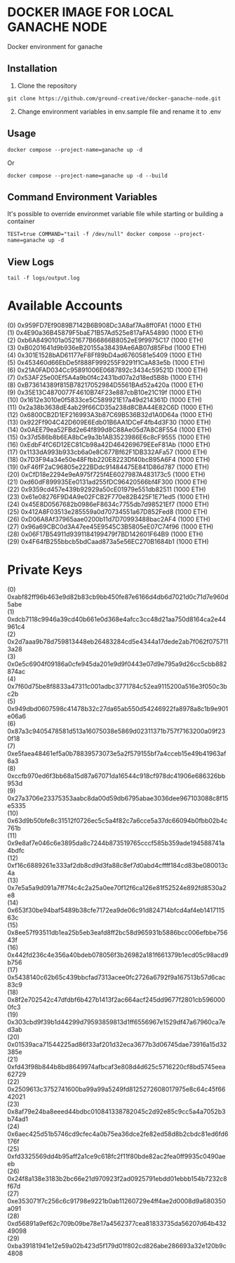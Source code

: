 # DOCKER IMAGE FOR LOCAL GANACHE NODE

Docker environment for ganache

## Installation

1) Clone the repository
```
git clone https://github.com/ground-creative/docker-ganache-node.git
```

2) Change environment variables in env.sample file and rename it to .env

## Usage

```
docker compose --project-name=ganache up -d
```
Or
```
docker compose --project-name=ganache up -d --build
```

## Command Environment Variables

It's possible to override environmet variable file while starting or building a container
```
TEST=true COMMAND="tail -f /dev/null" docker compose --project-name=ganache up -d
```

## View Logs
```
tail -f logs/output.log
```

Available Accounts
==================
(0) 0x959FD7Ef9089B7142B6B908Dc3A8af7Aa8ff0FA1 (1000 ETH)\
(1) 0x4E90a36B45879F5baE71B57Ad525e817aFA54890 (1000 ETH)\
(2) 0xb6A8490101a0521677B66866B8052eE9f9975C17 (1000 ETH)\
(3) 0xB0201641d9b936eB20155a38439Ae6AB07d85Fbd (1000 ETH)\
(4) 0x301E1528bAD61177eF8Ff89bD4ad6760581e5409 (1000 ETH)\
(5) 0x453460d66EbDe5f888F999255F9291f1CaA83e5b (1000 ETH)\
(6) 0x21A0FAD034Cc95891006E0687892c3434c59521D (1000 ETH)\
(7) 0x53AF25e00Ef5A4a9b0f4c2431bd07a2d18ed5B8b (1000 ETH)\
(8) 0xB73614389f815B78217052984D5561BAd52a420a (1000 ETH)\
(9) 0x35E13C4870077F4610B74F23e887cbB10e21C19f (1000 ETH)\
(10) 0x1612e3010e0f5833ce5C589921E17a49d214361D (1000 ETH)\
(11) 0x2a38b3638dE4ab29f66CD35a238d8CBA44E82C6D (1000 ETH)\
(12) 0x6800CB2D1EF216993A3b87C69B536B32d1A0D64a (1000 ETH)\
(13) 0x922Ff904C42D609E6Edb01B6AA1DCeF4fb4d3F30 (1000 ETH)\
(14) 0x0AEE79ea52FBd2e64f899d8C88Ae05d7A8C8F554 (1000 ETH)\
(15) 0x37d586b8b6EA8bCe9a3b1AB3523986E6c8cF9555 (1000 ETH)\
(16) 0xEdbF4fC6D12EC81Cb98a42D464269679EEeF81Ab (1000 ETH)\
(17) 0x1133dA993b933cb6a0e8C677Bf62F1DB332AFa57 (1000 ETH)\
(18) 0x7D3F94a34e50e48Ffbb220E8223Df40bcB95A6F4 (1000 ETH)\
(19) 0xF46fF2aC96805e222BDdc91484475E841D86d787 (1000 ETH)\
(20) 0xCfD18e2294e9eA975f725f4E6027987A483173c5 (1000 ETH)\
(21) 0xd60dF899935Ee0131ad255fDC96420566bf4F300 (1000 ETH)\
(22) 0x9359cd457e439b92929a50cE01979e551db82511 (1000 ETH)\
(23) 0x61e08276F9D4A9e02FCB2F770e82B425F1E71ed5 (1000 ETH)\
(24) 0x45E8D0567682b0986eF8634c7755db7d98521Ef7 (1000 ETH)\
(25) 0x412A8F03513e285559a0d70734551a67D852Fed8 (1000 ETH)\
(26) 0xD06A8Af37965aae0200b11d7D70993488bac2AF4 (1000 ETH)\
(27) 0x96a69CBC0d3A47ee45E9545C3B5805eE07C74f96 (1000 ETH)\
(28) 0x06F17B54911d9391184199479f7BD142601F64B9 (1000 ETH)\
(29) 0x4F64fB255bbcb5bdCaad873a5e56EC270B1684b1 (1000 ETH)

Private Keys
==================
(0) 0xabf82ff96b463e9d82b83cb9bb450fe87e6166d4db6d7021d0c71d7e960d5abe\
(1) 0xdcb7118c9946a39cd40b661e0d368e4afcc3cc48d21aa750d8164ca2e44961c4\
(2) 0x2d7aaa9b78d759813448eb26483284cd5e4344a17dede2ab7f062f0757113a28\
(3) 0x0e5c6904f09186a0cfe945da201e9d9f0443e07d9e795a9d26cc5cbb882874ac\
(4) 0x7f60d75be8f8833a47311c001adbc3771784c52ea9115200a516e3f050c3bc2b\
(5) 0x949dbd0607598c41478b32c27da65ab550d54246922fa8978a8c1b9e901e06a6\
(6) 0x87a3c9405478581d513a16075038e5869d02311371b757f7163200a09f230f18\
(7) 0xe5faea48461ef5a0b78839573073e5a2f579155bf7a4cceb15e49b41963af6a3\
(8) 0xccfb970ed6f3bb68a15d87a67071da16544c918cf978dc41906e686326bb953d\
(9) 0x27a3706e23375353aabc8da00d59db6795abae3036dee967103088c8f15e5335\
(10) 0x63d9b50bfe8c31512f0726ec5c5a4f82c7a6cce5a37dc66094b0fbb02b4c761b\
(11) 0x9e8af7e046c6e3895da8c7244b873519765cccf585b359ade194588741a4bdfc\
(12) 0xf16c6889261e333af2db8cd9d3fa88c8ef7d0abd4cffff184cd83be080013c4a\
(13) 0x7e5a5a9d091a7ff7f4c4c2a25a0ee70f12f6ca126e81f52524e892fd8530a2e8\
(14) 0x653f30be94baf5489b38cfe7172ea9de06c91d824714bfcd4af4eb141711563c\
(15) 0x8ee57f93511db1ea25b5eb3eafd8ff2bc58d965931b5886bcc006efbbe75643f\
(16) 0x442fd236c4e356a40bdeb078056f3b26982a181f661379b1ecd05c98acd9b756\
(17) 0x5438140c62b65c439bbcfad7313acee0fc2726a6792f9a167513b57d6cac83c9\
(18) 0x8f2e702542c47dfdbf6b427b1413f2ac664acf245dd9677f2801cb5960000fc3\
(19) 0x303cbd9f39b1d44299d79593859813d1ff6556967e1529df47a67960ca7ed3ab\
(20) 0x01539aca71544225ad86f33af201d32eca3677b3d06745dae73916a15d32385e\
(21) 0xfd43f98b844b8bd8649974afbcaf3e808d4d625c5716220cf8bd5745eea62729\
(22) 0x2509613c3752741600ba99a99a5249fd8125272608017975e8c64c45f6642021\
(23) 0x8af79e24ba8eeed44bdbc010841338782045c2d92e85c9cc5a4a7052b3b74ad1\
(24) 0x6aec425d51b5746cd9cfec4a0b75ea36dce2fe82ed58d8b2cbdc81ed6fd6176f\
(25) 0xfd3325569dd4b95aff2a1ce9c618fc2f11f80bde82ac2fea0ff9935c0490aeeb\
(26) 0x24f8a138e3183b2bc66e21d970923f2ad0925791ebdd01ebbb154b7232c8f67d\
(27) 0xe353071f7c256c6c91798e9221b0ab11260729e4ff4ae2d0008d9a680350a091\
(28) 0xd56891a9ef62c709b09be78e17a4562377cea81833735da56207d64b43249098\
(29) 0xba39181941e12e59a02b423d5f179d01f802cd826abe286693a32e120b9c4808